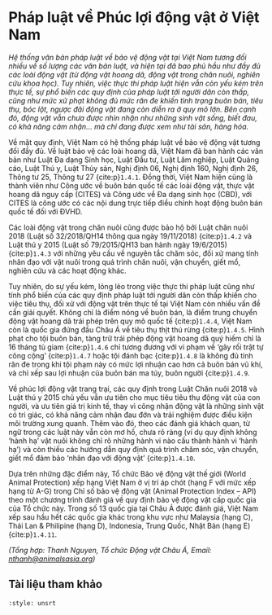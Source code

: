 # Pháp luật về Phúc lợi động vật ở Việt Nam

*Hệ thống văn bản pháp luật về bảo vệ động vật tại Việt Nam tương đối nhiều về số lượng các văn bản luật, và hiện tại đã bao phủ hầu như đầy đủ các loài động vật (từ động vật hoang dã, động vật trong chăn nuôi, nghiên cứu khoa học). Tuy nhiên, việc thực thi pháp luật hiện vẫn còn yếu kém trên thực tế, sự phổ biến các quy định của pháp luật tới người dân còn thấp, cũng như mức xử phạt không đủ mức răn đe khiến tình trạng buôn bán, tiêu thụ, bóc lột, ngược đãi động vật đang còn diễn ra ở quy mô lớn. Bên cạnh đó, động vật vẫn chưa được nhìn nhận như những sinh vật sống, biết đau, có khả năng cảm nhận… mà chỉ đang được xem như tài sản, hàng hóa.*

Về mặt quy định, Việt Nam có hệ thống pháp luật về bảo vệ động vật tương đối đầy đủ. Về luật bảo vệ các loài hoang dã, Việt Nam đã ban hành các văn bản như Luật Đa dạng Sinh học, Luật Đầu tư, Luật Lâm nghiệp, Luật Quảng cáo, Luật Thú y, Luật Thủy sản, Nghị định 06, Nghị định 160, Nghị định 26, Thông tư 25, Thông tư 27 {cite:p}`1.4.1`. Đồng thời, Việt Nam hiện cũng là thành viên như Công ước về buôn bán quốc tế các loài động vật, thực vật hoang dã nguy cấp (CITES) và Công ước về Đa dạng sinh học (CBD), với CITES là công ước có các nội dung trực tiếp điều chỉnh hoạt động buôn bán quốc tế đối với ĐVHD.

Các loài động vật trong chăn nuôi cũng được bảo hộ bởi Luật chăn nuôi 2018 (Luật số 32/2018/QH14 thông qua ngày 19/11/2018) {cite:p}`1.4.2` và Luật thú y 2015 (Luật số 79/2015/QH13 ban hành ngày 19/6/2015) {cite:p}`1.4.3` với những yêu cầu về nguyên tắc chăm sóc, đối xử mang tính nhân đạo với vật nuôi trong quá trình chăn nuôi, vận chuyển, giết mổ, nghiên cứu và các hoạt động khác. 

Tuy nhiên, do sự yếu kém, lỏng lẻo trong việc thực thi pháp luật cũng như tính phổ biến của các quy định pháp luật tới người dân còn thấp khiến cho việc tiêu thụ, đối xử với động vật trên thực tế tại Việt Nam còn nhiều vấn đề cần giải quyết. Không chỉ là điểm nóng về buôn bán, là điểm trung chuyển động vật hoang dã trái phép trên quy mô quốc tế {cite:p}`1.4.4`, Việt Nam còn là quốc gia đứng đầu Châu Á về tiêu thụ thịt thú rừng {cite:p}`1.4.5`. Hình phạt cho tội buôn bán, tàng trữ trái phép động vật hoang dã quý hiếm chỉ là 16 tháng tù giam {cite:p}`1.4.6` chỉ tương đương với vi phạm về ‘gây rối trật tự công cộng’ {cite:p}`1.4.7` hoặc tội đánh bạc {cite:p}`1.4.8` là không đủ tính răn đe trong khi tội phạm này có mức lợi nhuận cao hơn cả buôn bán vũ khí, và chỉ xếp sau lợi nhuận của buôn bán ma túy, buôn người {cite:p}`1.4.9`. 

Về phúc lợi động vật trang trại, các quy định trong Luật Chăn nuôi 2018 và Luật thú y 2015 chủ yếu vẫn ưu tiên cho mục tiêu tiêu thụ động vật của con người, và ưu tiên giá trị kinh tế, thay vì công nhận động vật là những sinh vật có tri giác, có khả năng cảm nhận đau đớn và trải nghiệm được điều kiện môi trường xung quanh. Thêm vào đó, theo các đánh giá khách quan, từ ngữ trong các luật này vẫn còn mơ hồ, chưa rõ ràng (ví dụ quy định không ‘hành hạ’ vật nuôi không chỉ rõ những hành vi nào cấu thành hành vi ‘hành hạ’) và còn thiếu các hướng dẫn quy định quá trình chăm sóc, vận chuyển, giết mổ đảm bảo ‘nhân đạo với động vật’ {cite:p}`1.4.10`.

Dựa trên những đặc điểm này, Tổ chức Bảo vệ động vật thế giới (World Animal Protection) xếp hạng Việt Nam ở vị trí áp chót (hạng F với mức xếp hạng từ A-G) trong Chỉ số bảo vệ động vật (Animal Protection Index – API) theo một chương trình đánh giá về quy định bảo vệ động vật cấp quốc gia của Tổ chức này. Trong số 13 quốc gia tại Châu Á được đánh giá, Việt Nam xếp sau hầu hết các quốc gia khác trong khu vực như Malaysia (hạng C), Thái Lan & Philipine (hạng D), Indonesia, Trung Quốc, Nhật Bản (hạng E) {cite:p}`1.4.11`.

*(Tổng hợp: Thanh Nguyen, Tổ chức Động vật Châu Á, Email: nthanh@animalsasia.org)*

## Tài liệu tham khảo
```{bibliography}
:style: unsrt
```
